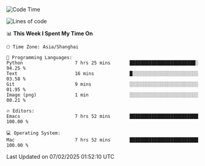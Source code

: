 <!--START_SECTION:waka-->
![Code Time](http://img.shields.io/badge/Code%20Time-2%2C511%20hrs%2047%20mins-blue)

![Lines of code](https://img.shields.io/badge/From%20Hello%20World%20I%27ve%20Written-335.2%20thousand%20lines%20of%20code-blue)

📊 **This Week I Spent My Time On** 

```text
🕑︎ Time Zone: Asia/Shanghai

💬 Programming Languages: 
Python                   7 hrs 25 mins       ████████████████████████░   94.25 % 
Text                     16 mins             █░░░░░░░░░░░░░░░░░░░░░░░░   03.58 % 
Git                      9 mins              ░░░░░░░░░░░░░░░░░░░░░░░░░   01.95 % 
Image (png)              1 min               ░░░░░░░░░░░░░░░░░░░░░░░░░   00.21 % 

🔥 Editors: 
Emacs                    7 hrs 52 mins       █████████████████████████   100.00 % 

💻 Operating System: 
Mac                      7 hrs 52 mins       █████████████████████████   100.00 % 
```


 Last Updated on 07/02/2025 01:52:10 UTC
<!--END_SECTION:waka-->
